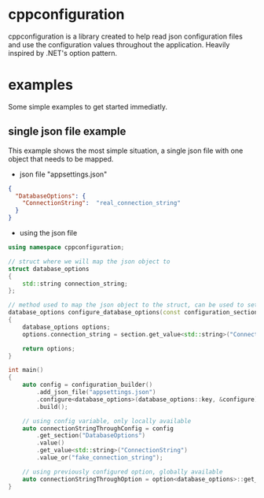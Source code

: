 # cppconfiguration
cppconfiguration is a library created to help read json configuration files and use the configuration values throughout the application.
Heavily inspired by .NET's option pattern.

# examples
Some simple examples to get started immediatly.

## single json file example
This example shows the most simple situation, a single json file with one object that needs to be mapped.

- json file "appsettings.json"
```json 
{
  "DatabaseOptions": {
    "ConnectionString":  "real_connection_string"
  }
}
```  

- using the json file
```cpp
using namespace cppconfiguration;

// struct where we will map the json object to
struct database_options
{
    std::string connection_string;
};

// method used to map the json object to the struct, can be used to set default values as well
database_options configure_database_options(const configuration_section& section)
{
	database_options options;
	options.connection_string = section.get_value<std::string>("ConnectionString").value_or("fake_connection_string");

	return options;
}

int main()
{
	auto config = configuration_builder()
		.add_json_file("appsettings.json")
		.configure<database_options>(database_options::key, &configure)
		.build();

	// using config variable, only locally available
	auto connectionStringThroughConfig = config
		.get_section("DatabaseOptions")
		.value()
		.get_value<std::string>("ConnectionString")
		.value_or("fake_connection_string");

	// using previously configured option, globally available
	auto connectionStringThroughOption = option<database_options>::get_value().connection_string;
}

```
